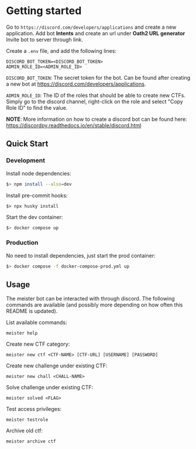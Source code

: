 # Getting started
Go to
```https://discord.com/developers/applications```
and create a new application.
Add bot **Intents** and create an url under **Oath2 URL generator**
Invite bot to server through link.

Create a `.env` file, and add the following lines:
```
DISCORD_BOT_TOKEN=<DISCORD_BOT_TOKEN>
ADMIN_ROLE_ID=<ADMIN_ROLE_ID>
```
`DISCORD_BOT_TOKEN`: The secret token for the bot. Can be found after creating a new bot at https://discord.com/developers/applications.

`ADMIN_ROLE_ID`: The ID of the roles that should be able to create new CTFs. Simply go to the discord channel, right-click on the role and select "Copy Role ID" to find the value.

**NOTE**: More information on how to create a discord bot can be found here: https://discordpy.readthedocs.io/en/stable/discord.html

## Quick Start

### Development

Install node dependencies:
```bash
$> npm install --also=dev
```

Install pre-commit hooks:
```
$> npx husky install
```

Start the dev container:
```bash
$> docker compose up
```

### Production

No need to install dependencies, just start the prod container:
```bash
$> docker compose -f docker-compose-prod.yml up
```

## Usage

The meister bot can be interacted with through discord.
The following commands are available (and possibly more depending on how often this README is updated).

List available commands:
```
meister help
```

Create new CTF category:
```
meister new ctf <CTF-NAME> [CTF-URL] [USERNAME] [PASSWORD]
```

Create new challenge under existing CTF:
```
meister new chall <CHALL-NAME>
```

Solve challenge under existing CTF:
```
meister solved <FLAG>
```

Test access privileges:
```
meister testrole
```

Archive old ctf:
```
meister archive ctf
```